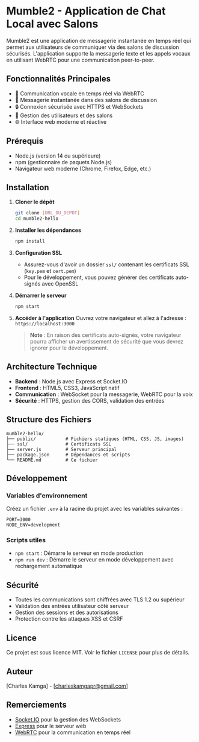 # Mumble2 - Application de Chat Local avec Salons

Mumble2 est une application de messagerie instantanée en temps réel qui permet aux utilisateurs de communiquer via des salons de discussion sécurisés. L'application supporte la messagerie texte et les appels vocaux en utilisant WebRTC pour une communication peer-to-peer.

## Fonctionnalités Principales

- 🎤 Communication vocale en temps réel via WebRTC
- 💬 Messagerie instantanée dans des salons de discussion
- 🔒 Connexion sécurisée avec HTTPS et WebSockets
- 👥 Gestion des utilisateurs et des salons
- 🌐 Interface web moderne et réactive

## Prérequis

- Node.js (version 14 ou supérieure)
- npm (gestionnaire de paquets Node.js)
- Navigateur web moderne (Chrome, Firefox, Edge, etc.)

## Installation

1. **Cloner le dépôt**
   ```bash
   git clone [URL_DU_DEPOT]
   cd mumble2-hello
   ```

2. **Installer les dépendances**
   ```bash
   npm install
   ```

3. **Configuration SSL**
   - Assurez-vous d'avoir un dossier `ssl/` contenant les certificats SSL (`key.pem` et `cert.pem`)
   - Pour le développement, vous pouvez générer des certificats auto-signés avec OpenSSL

4. **Démarrer le serveur**
   ```bash
   npm start
   ```

5. **Accéder à l'application**
   Ouvrez votre navigateur et allez à l'adresse : `https://localhost:3000`
   > **Note** : En raison des certificats auto-signés, votre navigateur pourra afficher un avertissement de sécurité que vous devrez ignorer pour le développement.

## Architecture Technique

- **Backend** : Node.js avec Express et Socket.IO
- **Frontend** : HTML5, CSS3, JavaScript natif
- **Communication** : WebSocket pour la messagerie, WebRTC pour la voix
- **Sécurité** : HTTPS, gestion des CORS, validation des entrées

## Structure des Fichiers

```
mumble2-hello/
├── public/           # Fichiers statiques (HTML, CSS, JS, images)
├── ssl/              # Certificats SSL
├── server.js         # Serveur principal
├── package.json      # Dépendances et scripts
└── README.md         # Ce fichier
```

## Développement

### Variables d'environnement

Créez un fichier `.env` à la racine du projet avec les variables suivantes :

```
PORT=3000
NODE_ENV=development
```

### Scripts utiles

- `npm start` : Démarre le serveur en mode production
- `npm run dev` : Démarre le serveur en mode développement avec rechargement automatique

## Sécurité

- Toutes les communications sont chiffrées avec TLS 1.2 ou supérieur
- Validation des entrées utilisateur côté serveur
- Gestion des sessions et des autorisations
- Protection contre les attaques XSS et CSRF

## Licence

Ce projet est sous licence MIT. Voir le fichier `LICENSE` pour plus de détails.

## Auteur

[Charles Kamga] - [charleskamgapr@gmail.com]

## Remerciements

- [Socket.IO](https://socket.io/) pour la gestion des WebSockets
- [Express](https://expressjs.com/) pour le serveur web
- [WebRTC](https://webrtc.org/) pour la communication en temps réel
